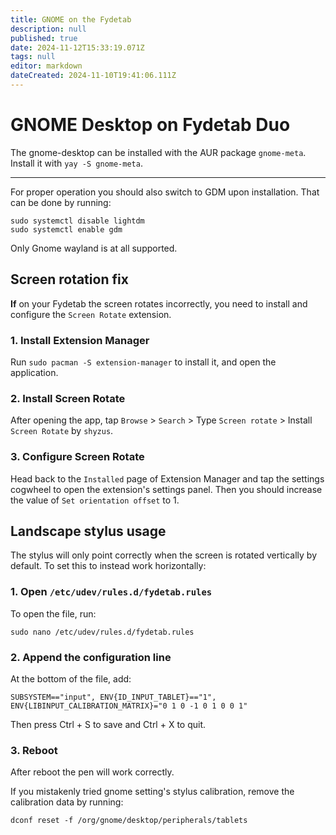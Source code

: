 ```yaml
---
title: GNOME on the Fydetab
description: null
published: true
date: 2024-11-12T15:33:19.071Z
tags: null
editor: markdown
dateCreated: 2024-11-10T19:41:06.111Z
---
```


# GNOME Desktop on Fydetab Duo

The gnome-desktop can be installed with the AUR package `gnome-meta`.
Install it with `yay -S gnome-meta`.

---

For proper operation you should also switch to GDM upon installation. That can be done by running:

```
sudo systemctl disable lightdm
sudo systemctl enable gdm
```

Only Gnome wayland is at all supported.

## Screen rotation fix

**If** on your Fydetab the screen rotates incorrectly, you need to install and configure the `Screen Rotate` extension.

### 1. Install Extension Manager

Run `sudo pacman -S extension-manager` to install it, and open the application.

### 2. Install Screen Rotate

After opening the app, tap `Browse` > `Search` > Type `Screen rotate` > Install `Screen Rotate` by `shyzus`.

### 3. Configure Screen Rotate

Head back to the `Installed` page of Extension Manager and tap the settings cogwheel to open the extension's settings panel.
Then you should increase the value of `Set orientation offset` to 1.

## Landscape stylus usage

The stylus will only point correctly when the screen is rotated vertically by default.
To set this to instead work horizontally:

### 1. Open `/etc/udev/rules.d/fydetab.rules`

To open the file, run:

```
sudo nano /etc/udev/rules.d/fydetab.rules
```

### 2. Append the configuration line

At the bottom of the file, add:

```
SUBSYSTEM=="input", ENV{ID_INPUT_TABLET}=="1", ENV{LIBINPUT_CALIBRATION_MATRIX}="0 1 0 -1 0 1 0 0 1"
```

Then press Ctrl + S to save and Ctrl + X to quit.

### 3. Reboot

After reboot the pen will work correctly.

If you mistakenly tried gnome setting's stylus calibration, remove the calibration data by running:

```
dconf reset -f /org/gnome/desktop/peripherals/tablets
```
